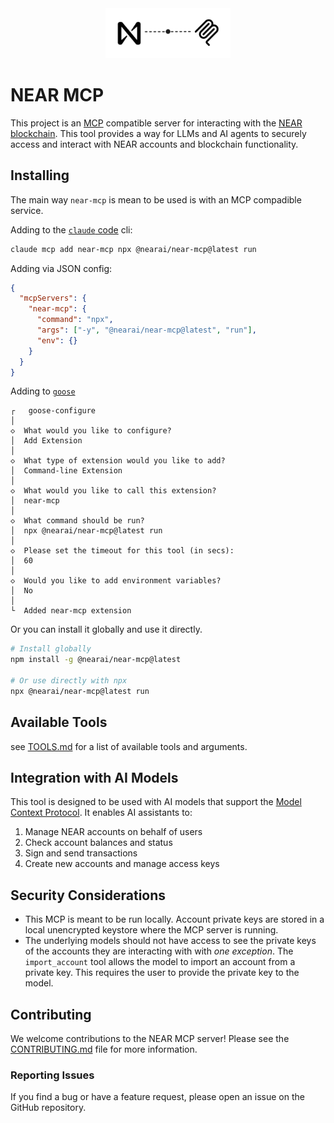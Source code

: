 <div align="center">
  <img src="assets/near-mcp.svg" alt="NEAR MCP Logo" width="200" />
</div>

# NEAR MCP

This project is an [MCP](https://github.com/anthropics/model-context-protocol) compatible server for interacting with the [NEAR blockchain](https://near.org/). This tool provides a way for LLMs and AI agents to securely access and interact with NEAR accounts and blockchain functionality.

## Installing

The main way `near-mcp` is mean to be used is with an MCP compadible service.

Adding to the [`claude` code](https://docs.anthropic.com/en/docs/agents-and-tools/claude-code/overview) cli:

```bash
claude mcp add near-mcp npx @nearai/near-mcp@latest run
```

Adding via JSON config:

```json
{
  "mcpServers": {
    "near-mcp": {
      "command": "npx",
      "args": ["-y", "@nearai/near-mcp@latest", "run"],
      "env": {}
    }
  }
}
```

Adding to [`goose`](https://block.github.io/goose/)

```
┌   goose-configure
│
◇  What would you like to configure?
│  Add Extension
│
◇  What type of extension would you like to add?
│  Command-line Extension
│
◇  What would you like to call this extension?
│  near-mcp
│
◇  What command should be run?
│  npx @nearai/near-mcp@latest run
│
◇  Please set the timeout for this tool (in secs):
│  60
│
◇  Would you like to add environment variables?
│  No
│
└  Added near-mcp extension
```

Or you can install it globally and use it directly.

```bash
# Install globally
npm install -g @nearai/near-mcp@latest

# Or use directly with npx
npx @nearai/near-mcp@latest run
```

## Available Tools

see [TOOLS.md](./TOOLS.md) for a list of available tools and arguments.

## Integration with AI Models

This tool is designed to be used with AI models that support the [Model Context Protocol](https://github.com/anthropics/model-context-protocol). It enables AI assistants to:

1. Manage NEAR accounts on behalf of users
2. Check account balances and status
3. Sign and send transactions
4. Create new accounts and manage access keys

## Security Considerations

- This MCP is meant to be run locally. Account private keys are stored in a local unencrypted keystore where the MCP server is running.
- The underlying models should not have access to see the private keys of the accounts they are interacting with with _one exception_. The `import_account` tool allows the model to import an account from a private key. This requires the user to provide the private key to the model.

## Contributing

We welcome contributions to the NEAR MCP server! Please see the [CONTRIBUTING.md](CONTRIBUTING.md) file for more information.

### Reporting Issues

If you find a bug or have a feature request, please open an issue on the GitHub repository.

